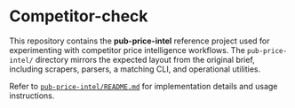 # Competitor-check

This repository contains the **pub-price-intel** reference project used for experimenting with competitor price intelligence workflows. The `pub-price-intel/` directory mirrors the expected layout from the original brief, including scrapers, parsers, a matching CLI, and operational utilities.

Refer to [`pub-price-intel/README.md`](pub-price-intel/README.md) for implementation details and usage instructions.
